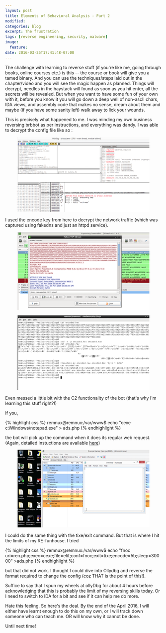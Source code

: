 ```yaml
---
layout: post
title: Elements of Behavioral Analysis - Part 2
modified:
categories: blog
excerpt: The frustration
tags: [reverse engineering, security, malware]
image:
  feature:
date: 2016-03-25T17:41:48-07:00
---
```


The challenge with learning to reverse stuff (if you're like me, going through books, online courses etc.) is this -- the course or book will give you a tamed binary. And you can use the techniques/steps laid out in the chapter/video and you will see the magic happen as planned. Things will decrypt, needles in the haystack will found as soon as you hit enter, all the secrets will be revealed. But when you want to have some fun of your own with it, before you know it you will go down a deep well of non-ascII chars, IDA views, and assembly code that makes no sense, dream about them and maybe (if you have some sanity left) walk away to lick your wounds.

This is precisely what happened to me. I was minding my own business reversing brbbot as per instructions, and everything was dandy. I was able to decrypt the config file like so :

<figure>
    <a href="/images/decryptconfigtmp.png"><img src="/images/decryptconfigtmp.png" alt="image"></a>
</figure>

I used the encode key from here to decrypt the network traffic (which was captured using fakedns and just an httpd service).

<figure>
    <a href="/images/httpd1.png"><img src="/images/httpd1.png" alt="image"></a>
</figure>

<figure>
    <a href="/images/decrypted network traffic.png"><img src="/images/decrypted network traffic.png" alt="image"></a>
</figure>

Even messed a little bit with the C2 functionality of the bot (that's why I'm learning this stuff right?!)

If you, 

{% highlight css %}
remnux@remnux:/var/www$ echo "cexe c:\Windows\notepad.exe" > ads.php 
{% endhighlight %}

the bot will pick up the command when it does its regular web request. (Again, detailed instuctions are available <a href=" http://andrewjkerr.com/assets/documents/CIS4930Practical2Writeup.pdf">here</a>)

<figure>
    <a href="/images/runningnotepad.png"><img src="/images/runningnotepad.png" alt="image"></a>
</figure>

I could do the same thing with the tixe/exit command. But that is where I hit the limits of my RE-funhouse. I tried

{% highlight css %}
remnux@remnux:/var/www$ echo "fnoc uri=ren.php;exec=cexe;file=elif;conf=fnoc;exit=tixe;encode=5b;sleep=30000" >ads.php
{% endhighlight %}

but that did not work. I thought I could dive into Ollydbg and reverse the format required to change the config (coz THAT is the point of this!).

Suffice to say that I spun my wheels at ollyDbg for about 4 hours before acknowledging that this is probably the limit of my reversing skills today. Or I need to switch to IDA for a bit and see if it can help me do more.

Hate this feeling. So here's the deal. By the end of the April 2016, I will either have learnt enough to do this on my own, or I will track down someone who can teach me.
OR will know why it cannot be done.

Until next time!
